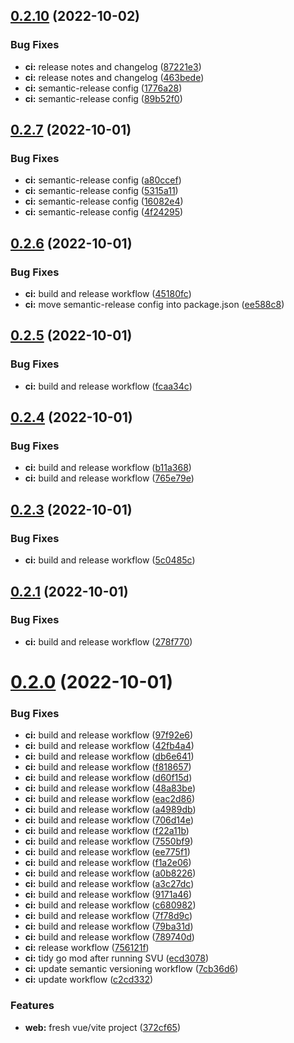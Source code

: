## [0.2.10](https://github.com/quantstop/quantstopterminal/compare/v0.2.9...v0.2.10) (2022-10-02)


### Bug Fixes

* **ci:** release notes and changelog ([87221e3](https://github.com/quantstop/quantstopterminal/commit/87221e3ecc16f2c597b8f4a6263dccf17b1d3049))
* **ci:** release notes and changelog ([463bede](https://github.com/quantstop/quantstopterminal/commit/463bede54d337073f11ad60cbf51842b63278cec))
* **ci:** semantic-release config ([1776a28](https://github.com/quantstop/quantstopterminal/commit/1776a28342ccafb11f44881255a8807963821b72))
* **ci:** semantic-release config ([89b52f0](https://github.com/quantstop/quantstopterminal/commit/89b52f02dcc65d51dbcc3bd0380f7c82998d2b61))

## [0.2.7](https://github.com/quantstop/quantstopterminal/compare/v0.2.6...v0.2.7) (2022-10-01)


### Bug Fixes

* **ci:** semantic-release config ([a80ccef](https://github.com/quantstop/quantstopterminal/commit/a80ccef2300c2137f3c55f6390e3e51b4b4ad2b4))
* **ci:** semantic-release config ([5315a11](https://github.com/quantstop/quantstopterminal/commit/5315a11366c953742da59cb7109fc5f4b2d73007))
* **ci:** semantic-release config ([16082e4](https://github.com/quantstop/quantstopterminal/commit/16082e4165fa9caaa7a3f0e4cba2ca5f64e78ecf))
* **ci:** semantic-release config ([4f24295](https://github.com/quantstop/quantstopterminal/commit/4f24295c05aae5091f8a85d21611a37a5368f3be))

## [0.2.6](https://github.com/QuantStop/QuantStopTerminal/compare/v0.2.5...v0.2.6) (2022-10-01)


### Bug Fixes

* **ci:** build and release workflow ([45180fc](https://github.com/QuantStop/QuantStopTerminal/commit/45180fcb092ffe03bd5c4b5bf93433e60e2c140c))
* **ci:** move semantic-release config into package.json ([ee588c8](https://github.com/QuantStop/QuantStopTerminal/commit/ee588c80e71114121ecded4f2fa343154be951d1))

## [0.2.5](https://github.com/QuantStop/QuantStopTerminal/compare/v0.2.4...v0.2.5) (2022-10-01)


### Bug Fixes

* **ci:** build and release workflow ([fcaa34c](https://github.com/QuantStop/QuantStopTerminal/commit/fcaa34cebc68efb0da9fc4dceabe24ad9f3853e2))

## [0.2.4](https://github.com/QuantStop/QuantStopTerminal/compare/v0.2.3...v0.2.4) (2022-10-01)


### Bug Fixes

* **ci:** build and release workflow ([b11a368](https://github.com/QuantStop/QuantStopTerminal/commit/b11a36807b95b16c94516f3cba702e3d898ef1e8))
* **ci:** build and release workflow ([765e79e](https://github.com/QuantStop/QuantStopTerminal/commit/765e79e0878c0b441fff6e193c14247ee21a1960))

## [0.2.3](https://github.com/QuantStop/QuantStopTerminal/compare/v0.2.2...v0.2.3) (2022-10-01)


### Bug Fixes

* **ci:** build and release workflow ([5c0485c](https://github.com/QuantStop/QuantStopTerminal/commit/5c0485c04f0125095865de05ec022db74b90d73c))

## [0.2.1](https://github.com/QuantStop/QuantStopTerminal/compare/v0.2.0...v0.2.1) (2022-10-01)


### Bug Fixes

* **ci:** build and release workflow ([278f770](https://github.com/QuantStop/QuantStopTerminal/commit/278f770868e43627f02fe2d7acf769a322c0f4e2))

# [0.2.0](https://github.com/QuantStop/QuantStopTerminal/compare/v0.1.6...v0.2.0) (2022-10-01)


### Bug Fixes

* **ci:** build and release workflow ([97f92e6](https://github.com/QuantStop/QuantStopTerminal/commit/97f92e650a88e674ab9796f74cb0d3ece2ef7ea2))
* **ci:** build and release workflow ([42fb4a4](https://github.com/QuantStop/QuantStopTerminal/commit/42fb4a495c9a20f4c7c0a7664a53988ac1c99529))
* **ci:** build and release workflow ([db6e641](https://github.com/QuantStop/QuantStopTerminal/commit/db6e641c7b5030cdec7f503dd4892b59e0625207))
* **ci:** build and release workflow ([f818657](https://github.com/QuantStop/QuantStopTerminal/commit/f81865710606ec2038d6f39c749c29cc1dfd515e))
* **ci:** build and release workflow ([d60f15d](https://github.com/QuantStop/QuantStopTerminal/commit/d60f15db7c02b1e71e93959a7f2f1f66216d1d77))
* **ci:** build and release workflow ([48a83be](https://github.com/QuantStop/QuantStopTerminal/commit/48a83beb7a61937c3cd95bb4792c163a75588aa0))
* **ci:** build and release workflow ([eac2d86](https://github.com/QuantStop/QuantStopTerminal/commit/eac2d86e721d0181bd414717e8514fb9dba49523))
* **ci:** build and release workflow ([a4989db](https://github.com/QuantStop/QuantStopTerminal/commit/a4989db7f553de5309c3ef3b758f4cebd8f4b6b6))
* **ci:** build and release workflow ([706d14e](https://github.com/QuantStop/QuantStopTerminal/commit/706d14e44f196a65c5116edfb5635733a9ed896f))
* **ci:** build and release workflow ([f22a11b](https://github.com/QuantStop/QuantStopTerminal/commit/f22a11b53fbcef8200e0e5cd0ce29e1664a48baa))
* **ci:** build and release workflow ([7550bf9](https://github.com/QuantStop/QuantStopTerminal/commit/7550bf9112cfdaab256b8cdcfc7ef2315fa6b3a8))
* **ci:** build and release workflow ([ee775f1](https://github.com/QuantStop/QuantStopTerminal/commit/ee775f109257cca39abf55e3504c9c2b4d8ea65b))
* **ci:** build and release workflow ([f1a2e06](https://github.com/QuantStop/QuantStopTerminal/commit/f1a2e06dbeab5b46aad8b3ade365e4cdbe55ce00))
* **ci:** build and release workflow ([a0b8226](https://github.com/QuantStop/QuantStopTerminal/commit/a0b822670654e1229867f2742cfcaff6a2e765b7))
* **ci:** build and release workflow ([a3c27dc](https://github.com/QuantStop/QuantStopTerminal/commit/a3c27dc44f40417e5dd82c0cf20d445f3980e939))
* **ci:** build and release workflow ([9171a46](https://github.com/QuantStop/QuantStopTerminal/commit/9171a466eeed1b197fa8eca13c23212573d2a891))
* **ci:** build and release workflow ([c680982](https://github.com/QuantStop/QuantStopTerminal/commit/c6809829ef338aaa1c0237bd534343ab78fdc869))
* **ci:** build and release workflow ([7f78d9c](https://github.com/QuantStop/QuantStopTerminal/commit/7f78d9c7c2650af7369f35bcfc540257bf0cfe47))
* **ci:** build and release workflow ([79ba31d](https://github.com/QuantStop/QuantStopTerminal/commit/79ba31d7b6f1779abfba959ad5c1a5559f41ff00))
* **ci:** build and release workflow ([789740d](https://github.com/QuantStop/QuantStopTerminal/commit/789740dd4a444305f6481208e1224e73057bf63e))
* **ci:** release workflow ([756121f](https://github.com/QuantStop/QuantStopTerminal/commit/756121f0b126419dcbedab9df0b405c52497fcf7))
* **ci:** tidy go mod after running SVU ([ecd3078](https://github.com/QuantStop/QuantStopTerminal/commit/ecd30786e5a65434779a506f758250e8825438de))
* **ci:** update semantic versioning workflow ([7cb36d6](https://github.com/QuantStop/QuantStopTerminal/commit/7cb36d609ff15b6d14e70826b7e0057eb5ccfd12))
* **ci:** update workflow ([c2cd332](https://github.com/QuantStop/QuantStopTerminal/commit/c2cd332654da9e4b9db3c465a156b606d03446b1))


### Features

* **web:** fresh vue/vite project ([372cf65](https://github.com/QuantStop/QuantStopTerminal/commit/372cf659d213be03fe69f736a8614850fdf41706))
